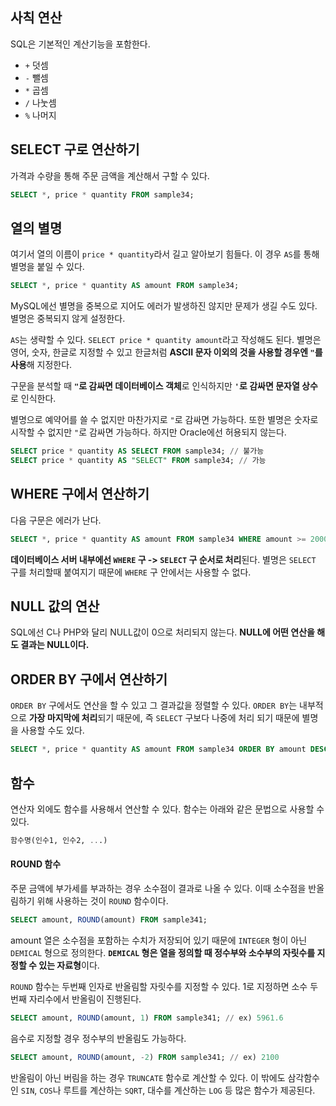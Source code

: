 ## 사칙 연산

SQL은 기본적인 계산기능을 포함한다.

- `+` 덧셈
- `-` 뺄셈
- `*` 곱셈
- `/` 나눗셈
- `%` 나머지

## SELECT 구로 연산하기

가격과 수량을 통해 주문 금액을 계산해서 구할 수 있다.

```sql
SELECT *, price * quantity FROM sample34;
```

## 열의 별명

여기서 열의 이름이 `price * quantity`라서 길고 알아보기 힘들다. 이 경우 `AS`를 통해 별명을 붙일 수 있다.

```sql
SELECT *, price * quantity AS amount FROM sample34;
```

MySQL에선 별명을 중복으로 지어도 에러가 발생하진 않지만 문제가 생길 수도 있다. 별명은 중복되지 않게 설정한다.

`AS`는 생략할 수 있다. `SELECT price * quantity amount`라고 작성해도 된다. 별명은 영어, 숫자, 한글로 지정할 수 있고 한글처럼 **ASCII 문자 이외의 것을 사용할 경우엔 `"`를 사용**해 지정한다.

구문을 분석할 때 **`"`로 감싸면 데이터베이스 객체**로 인식하지만 **`'`로 감싸면 문자열 상수**로 인식한다.

별명으로 예약어를 쓸 수 없지만 마찬가지로 `"`로 감싸면 가능하다. 또한 별명은 숫자로 시작할 수 없지만 `"`로 감싸면 가능하다. 하지만 Oracle에선 허용되지 않는다.

```sql
SELECT price * quantity AS SELECT FROM sample34; // 불가능
SELECT price * quantity AS "SELECT" FROM sample34; // 가능
```

## WHERE 구에서 연산하기

다음 구문은 에러가 난다.

```sql
SELECT *, price * quantity AS amount FROM sample34 WHERE amount >= 2000;
```

**데이터베이스 서버 내부에선 `WHERE` 구 -> `SELECT` 구 순서로 처리**된다. 별명은 `SELECT` 구를 처리할때 붙여지기 때문에 `WHERE` 구 안에서는 사용할 수 없다.

## NULL 값의 연산

SQL에선 C나 PHP와 달리 NULL값이 0으로 처리되지 않는다. **NULL에 어떤 연산을 해도 결과는 NULL이다.**

## ORDER BY 구에서 연산하기

`ORDER BY` 구에서도 연산을 할 수 있고 그 결과값을 정렬할 수 있다. `ORDER BY`는 내부적으로 **가장 마지막에 처리**되기 때문에, 즉 `SELECT` 구보다 나중에 처리 되기 때문에 별명을 사용할 수도 있다.

```sql
SELECT *, price * quantity AS amount FROM sample34 ORDER BY amount DESC;
```

## 함수

연산자 외에도 함수를 사용해서 연산할 수 있다. 함수는 아래와 같은 문법으로 사용할 수 있다.

```sql
함수명(인수1, 인수2, ...)
```

#### ROUND 함수

주문 금액에 부가세를 부과하는 경우 소수점이 결과로 나올 수 있다. 이때 소수점을 반올림하기 위해 사용하는 것이 `ROUND` 함수이다.

```sql
SELECT amount, ROUND(amount) FROM sample341;
```

amount 열은 소수점을 포함하는 수치가 저장되어 있기 때문에 `INTEGER` 형이 아닌 `DEMICAL` 형으로 정의한다. **`DEMICAL` 형은 열을 정의할 때 정수부와 소수부의 자릿수를 지정할 수 있는 자료형**이다.

`ROUND` 함수는 두번째 인자로 반올림할 자릿수를 지정할 수 있다. 1로 지정하면 소수 두번째 자리수에서 반올림이 진행된다.

```sql
SELECT amount, ROUND(amount, 1) FROM sample341; // ex) 5961.6
```

음수로 지정할 경우 정수부의 반올림도 가능하다.

```sql
SELECT amount, ROUND(amount, -2) FROM sample341; // ex) 2100
```

반올림이 아닌 버림을 하는 경우 `TRUNCATE` 함수로 계산할 수 있다. 이 밖에도 삼각함수인 `SIN`, `COS`나 루트를 계산하는 `SQRT`, 대수를 계산하는 `LOG` 등 많은 함수가 제공된다.